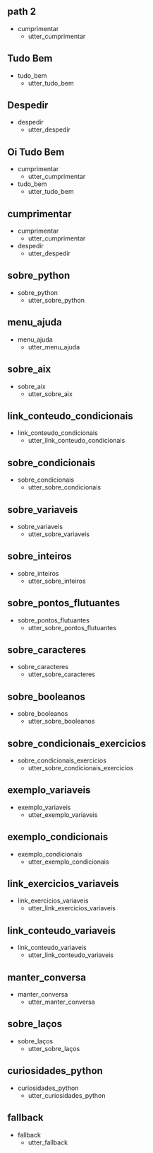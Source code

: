 ## path 2
* cumprimentar
    - utter_cumprimentar

## Tudo Bem
* tudo_bem
    - utter_tudo_bem

## Despedir
* despedir
    - utter_despedir

## Oi Tudo Bem
* cumprimentar
    - utter_cumprimentar
* tudo_bem
    - utter_tudo_bem

## cumprimentar
* cumprimentar
    - utter_cumprimentar
* despedir
    - utter_despedir

## sobre_python
* sobre_python
    - utter_sobre_python

## menu_ajuda
* menu_ajuda
    - utter_menu_ajuda

## sobre_aix
* sobre_aix
    - utter_sobre_aix

## link_conteudo_condicionais
* link_conteudo_condicionais
    - utter_link_conteudo_condicionais

## sobre_condicionais
* sobre_condicionais
    - utter_sobre_condicionais

## sobre_variaveis
* sobre_variaveis
    - utter_sobre_variaveis

## sobre_inteiros
* sobre_inteiros
    - utter_sobre_inteiros

## sobre_pontos_flutuantes
* sobre_pontos_flutuantes
    - utter_sobre_pontos_flutuantes

## sobre_caracteres
* sobre_caracteres
    - utter_sobre_caracteres

## sobre_booleanos
* sobre_booleanos
    - utter_sobre_booleanos

## sobre_condicionais_exercicios
* sobre_condicionais_exercicios
    - utter_sobre_condicionais_exercicios

## exemplo_variaveis
* exemplo_variaveis
    - utter_exemplo_variaveis

## exemplo_condicionais
* exemplo_condicionais
    - utter_exemplo_condicionais

## link_exercicios_variaveis
* link_exercicios_variaveis
    - utter_link_exercicios_variaveis

## link_conteudo_variaveis
* link_conteudo_variaveis
    - utter_link_conteudo_variaveis

## manter_conversa
* manter_conversa
    - utter_manter_conversa

## sobre_laços
* sobre_laços
    - utter_sobre_laços
    
## curiosidades_python
* curiosidades_python
    - utter_curiosidades_python

## fallback
* fallback
    - utter_fallback